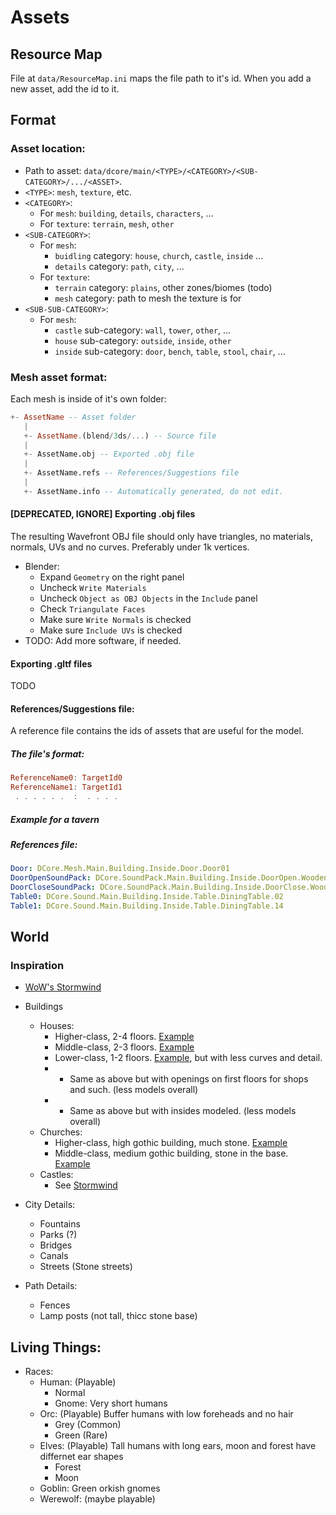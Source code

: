 # Assets

## Resource Map

File at `data/ResourceMap.ini` maps the file path to it's id. When you add a new asset, add the id to it.

## Format

### Asset location:
- Path to asset: `data/dcore/main/<TYPE>/<CATEGORY>/<SUB-CATEGORY>/.../<ASSET>`. 
- `<TYPE>`: `mesh`, `texture`, etc.
- `<CATEGORY>`:
  - For `mesh`: `building`, `details`, `characters`, ...
  - For `texture`: `terrain`, `mesh`, `other`
- `<SUB-CATEGORY>`:
  - For `mesh`:
    - `buidling` category: `house`, `church`, `castle`, `inside` ...
    - `details` category: `path`, `city`, ...
  - For `texture`:
    - `terrain` category: `plains`, other zones/biomes (todo)
    - `mesh` category: path to mesh the texture is for
- `<SUB-SUB-CATEGORY>`:
  - For `mesh`:
    - `castle` sub-category: `wall`, `tower`, `other`, ...
    - `house` sub-category: `outside`, `inside`, `other`
    - `inside` sub-category: `door`, `bench`, `table`, `stool`, `chair`, ...
    

### Mesh asset format:

Each mesh is inside of it's own folder:
```haskell
+- AssetName -- Asset folder
   |
   +- AssetName.(blend/3ds/...) -- Source file
   |
   +- AssetName.obj -- Exported .obj file
   |
   +- AssetName.refs -- References/Suggestions file
   |
   +- AssetName.info -- Automatically generated, do not edit.
```

#### [DEPRECATED, IGNORE] Exporting .obj files

The resulting Wavefront OBJ file should only have triangles, no materials, normals, UVs and no curves.
Preferably under 1k vertices. 

- Blender:
  - Expand `Geometry` on the right panel
  - Uncheck `Write Materials`
  - Uncheck `Object as OBJ Objects` in the `Include` panel
  - Check `Triangulate Faces`
  - Make sure `Write Normals` is checked
  - Make sure `Include UVs` is checked
- TODO: Add more software, if needed.

#### Exporting .gltf files

TODO

#### References/Suggestions file:

A reference file contains the ids of assets that are useful for the model.

##### The file's format:

```haskell
ReferenceName0: TargetId0
ReferenceName1: TargetId1
 . . . . . .  :  . . . .
```

##### Example for a tavern

##### References file:
```yaml
Door: DCore.Mesh.Main.Building.Inside.Door.Door01
DoorOpenSoundPack: DCore.SoundPack.Main.Building.Inside.DoorOpen.Wooden
DoorCloseSoundPack: DCore.SoundPack.Main.Building.Inside.DoorClose.Wooden
Table0: DCore.Sound.Main.Building.Inside.Table.DiningTable.02
Table1: DCore.Sound.Main.Building.Inside.Table.DiningTable.14
```

## World

### Inspiration
- [WoW's Stormwind][stormwind]

- Buildings
  - Houses:
    - Higher-class, 2-4 floors. [Example][houses.middle-class.example]
    - Middle-class, 2-3 floors. [Example][houses.higher-class.example]
    - Lower-class, 1-2 floors. [Example][houses.lower-class.example], but with less curves and detail.
    - + Same as above but with openings on first floors for shops and such. (less models overall)
    - + Same as above but with insides modeled. (less models overall)
  - Churches:
    - Higher-class, high gothic building, much stone. [Example][church.higher-class.example]
    - Middle-class, medium gothic building, stone in the base. [Example][church.middle-class.example]
  - Castles:
    - See [Stormwind][stormwind]
- City Details:
  - Fountains
  - Parks (?)
  - Bridges
  - Canals
  - Streets (Stone streets)
- Path Details:
  - Fences
  - Lamp posts (not tall, thicc stone base)

[stormwind]: https://www.google.com/search?q=world+of+warcraft+classic+stormwind&tbm=isch
[houses.middle-class.example]: https://www.pinterest.ru/pin/350647520989843174/
[houses.higher-class.example]: https://en.wikipedia.org/wiki/Brick_Gothic#/media/File:00_Bruges_JPG6.jpg
[houses.lower-class.example]:  https://wow.zamimg.com/uploads/screenshots/normal/877374-wcbuild.jpg
[church.higher-class.example]: https://wowpedia.fandom.com/wiki/Tranquil_Gardens_Cemetery?file=Tranquil_Gardens_Cemetery.jpg
[church.middle-class.example]: https://thumbs.dreamstime.com/z/medieval-stone-church-wooden-roof-voss-norway-46971883.jpg

## Living Things:

- Races:
  - Human: (Playable)
    - Normal
    - Gnome: Very short humans
  - Orc: (Playable) Buffer humans with low foreheads and no hair
    - Grey (Common)
    - Green (Rare)
  - Elves: (Playable) Tall humans with long ears, moon and forest have differnet ear shapes
    - Forest
    - Moon
  - Goblin: Green orkish gnomes
  - Werewolf: (maybe playable)
    
